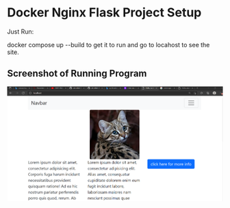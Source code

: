 # Docker Nginx Flask Project Setup

Just Run:

docker compose up --build to get it to run and go to locahost to see the site.

## Screenshot of Running Program

![Running Program](screenshots/index.png)
